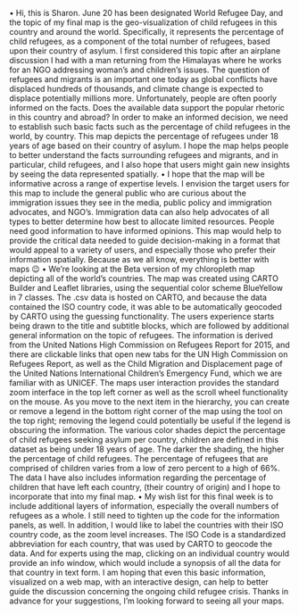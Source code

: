 •	Hi, this is Sharon.
June 20 has been designated World Refugee Day, and the topic of my final map is the geo-visualization of child refugees in this country and around the world.
Specifically, it represents the percentage of child refugees, as a component of the total number of refugees, based upon their country of asylum.
I first considered this topic after an airplane discussion I had with a man returning from the Himalayas where he works for an NGO addressing woman’s and children’s issues.
The question of refugees and migrants is an important one today as global conflicts have displaced hundreds of thousands, and climate change is expected to displace potentially millions more.
Unfortunately, people are often poorly informed on the facts.
Does the available data support the popular rhetoric in this country and abroad?
In order to make an informed decision, we need to establish such basic facts such as the percentage of child refugees in the world, by country.
This map depicts the percentage of refugees under 18 years of age based on their country of asylum.
I hope the map helps people to better understand the facts surrounding refugees and migrants, and in particular, child refugees, and I also hope that users might gain new insights by seeing the data represented spatially.
•	I hope that the map will be informative across a range of expertise levels.
I envision the target users for this map to include the general public who are curious about the immigration issues they see in the media, public policy and immigration advocates, and NGO’s.
Immigration data can also help advocates of all types to better determine how best to allocate limited resources.
People need good information to have informed opinions.
This map would help to provide the critical data needed to guide decision-making in a format that would appeal to a variety of users, and especially those who prefer their information spatially.
Because as we all know, everything is better with maps 😉
•	We’re looking at the Beta version of my chloropleth map depicting all of the world’s countries.
The map was created using CARTO Builder and Leaflet libraries, using the sequential color scheme BlueYellow in 7 classes.
The .csv data is hosted on CARTO, and because the data contained the ISO country code, it was able to be automatically geocoded by CARTO using the guessing functionality.
The users experience starts being drawn to the title and subtitle blocks, which are followed by additional general information on the topic of refugees.
The information is derived from the United Nations High Commission on Refugees Report for 2015, and there are clickable links that open new tabs for the UN High Commission on Refugees Report, as well as the Child Migration and Displacement page of the United Nations International Children’s Emergency Fund, which we are familiar with as UNICEF.
The maps user interaction provides the standard zoom interface in the top left corner as well as the scroll wheel functionality on the mouse.
As you move to the next item in the hierarchy, you can create or remove a legend in the bottom right corner of the map using the tool on the top right; removing the legend could potentially be useful if the legend is obscuring the information.
The various color shades depict the percentage of child refugees seeking asylum per country, children are defined in this dataset as being under 18 years of age.
The darker the shading, the higher the percentage of child refugees.
The percentage of refugees that are comprised of children varies from a low of zero percent to a high of 66%.
The data I have also includes information regarding the percentage of children that have left each country, (their country of origin) and I hope to incorporate that into my final map.
•	My wish list for this final week is to include additional layers of information, especially the overall numbers of refugees as a whole.
I still need to tighten up the code for the information panels, as well.
In addition, I would like to label the countries with their ISO country code, as the zoom level increases.  The ISO Code is a standardized abbreviation for each country, that was used by CARTO to geocode the data.
And for experts using the map, clicking on an individual country would provide an info window, which would include a synopsis of all the data for that country in text form.
I am hoping that even this basic information, visualized on a web map, with an interactive design, can help to better guide the discussion concerning the ongoing child refugee crisis.
Thanks in advance for your suggestions, I’m looking forward to seeing all your maps.
